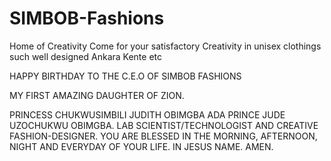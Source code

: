 # SIMBOB-Fashions
Home of Creativity
Come for your satisfactory 
Creativity in unisex 
clothings such well 
designed Ankara Kente etc

HAPPY BIRTHDAY TO
THE C.E.O OF 
SIMBOB FASHIONS

MY FIRST AMAZING
DAUGHTER OF ZION.

PRINCESS CHUKWUSIMBILI 
JUDITH OBIMGBA ADA 
PRINCE JUDE UZOCHUKWU
OBIMGBA.
LAB SCIENTIST/TECHNOLOGIST
AND CREATIVE FASHION-DESIGNER. 
YOU ARE BLESSED IN THE 
MORNING, AFTERNOON, NIGHT
AND EVERYDAY OF YOUR LIFE.
IN JESUS NAME. AMEN.

